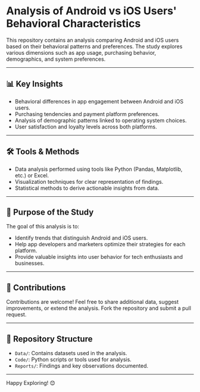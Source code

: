 # Analysis of Android vs iOS Users' Behavioral Characteristics

This repository contains an analysis comparing Android and iOS users based on their behavioral patterns and preferences. The study explores various dimensions such as app usage, purchasing behavior, demographics, and system preferences.

---

## 📊 Key Insights

- Behavioral differences in app engagement between Android and iOS users.  
- Purchasing tendencies and payment platform preferences.  
- Analysis of demographic patterns linked to operating system choices.  
- User satisfaction and loyalty levels across both platforms.  

---

## 🛠️ Tools & Methods

- Data analysis performed using tools like Python (Pandas, Matplotlib, etc.) or Excel.  
- Visualization techniques for clear representation of findings.  
- Statistical methods to derive actionable insights from data.  

---

## 🎯 Purpose of the Study

The goal of this analysis is to:  
- Identify trends that distinguish Android and iOS users.  
- Help app developers and marketers optimize their strategies for each platform.  
- Provide valuable insights into user behavior for tech enthusiasts and businesses.  

---

## 🤝 Contributions

Contributions are welcome! Feel free to share additional data, suggest improvements, or extend the analysis. Fork the repository and submit a pull request.

---

## 📂 Repository Structure

- `Data/`: Contains datasets used in the analysis.  
- `Code/`: Python scripts or tools used for analysis.  
- `Reports/`: Findings and key observations documented.  

---

Happy Exploring! 😊
